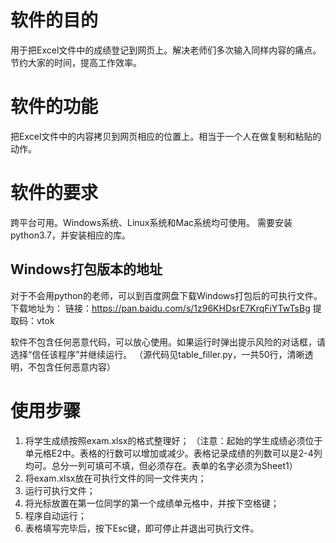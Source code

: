 # 软件的目的
用于把Excel文件中的成绩登记到网页上。解决老师们多次输入同样内容的痛点。节约大家的时间，提高工作效率。

# 软件的功能
把Excel文件中的内容拷贝到网页相应的位置上。相当于一个人在做复制和粘贴的动作。

# 软件的要求
跨平台可用。Windows系统、Linux系统和Mac系统均可使用。
需要安装python3.7，并安装相应的库。

## Windows打包版本的地址
对于不会用python的老师，可以到百度网盘下载Windows打包后的可执行文件。下载地址为：
链接：https://pan.baidu.com/s/1z96KHDsrE7KrqFiYTwTsBg 
提取码：vtok

软件不包含任何恶意代码，可以放心使用。如果运行时弹出提示风险的对话框，请选择“信任该程序”并继续运行。
（源代码见table_filler.py，一共50行，清晰透明，不包含任何恶意内容）

# 使用步骤
1. 将学生成绩按照exam.xlsx的格式整理好；
（注意：起始的学生成绩必须位于单元格E2中。表格的行数可以增加或减少。表格记录成绩的列数可以是2-4列均可。总分一列可填可不填，但必须存在。表单的名字必须为Sheet1）
2. 将exam.xlsx放在可执行文件的同一文件夹内；
3. 运行可执行文件；
4. 将光标放置在第一位同学的第一个成绩单元格中，并按下空格键；
5. 程序自动运行；
6. 表格填写完毕后，按下Esc键，即可停止并退出可执行文件。

